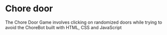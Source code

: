 # Chore door
The Chore Door Game involves clicking on randomized doors while trying to avoid the ChoreBot built with HTML, CSS and JavaScript
